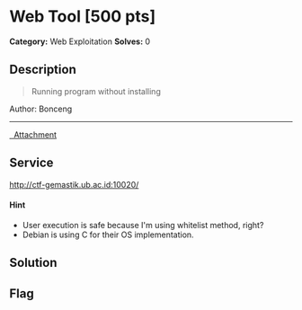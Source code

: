 # Web Tool [500 pts]

**Category:** Web Exploitation
**Solves:** 0

## Description
>Running program without installing

Author: Bonceng

***
<a class="btn btn-secondary" href="https://drive.google.com/file/d/1jcRVr_AEM65DBEMRTfEDMzCHGNqwxGPe/view?usp=sharing"><i class="fa fa-download"></i>&nbsp;&nbsp;Attachment</a>

## Service
http://ctf-gemastik.ub.ac.id:10020/

#### Hint
* User execution is safe because I'm using whitelist method, right?
* Debian is using C for their OS implementation.

## Solution

## Flag

